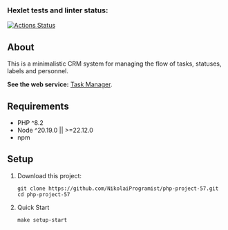 ### Hexlet tests and linter status:
[![Actions Status](https://github.com/aabelyaev/php-project-57/actions/workflows/hexlet-check.yml/badge.svg)](https://github.com/aabelyaev/php-project-57/actions)


## About

This is a minimalistic CRM system for managing the flow of tasks, statuses, labels and personnel.

**See the web service:** [Task Manager](https://php-project-57-8905.onrender.com).

## Requirements

* PHP ^8.2
* Node ^20.19.0 || >=22.12.0
* npm

## Setup

1. Download this project:

    ```shell
    git clone https://github.com/NikolaiProgramist/php-project-57.git
    cd php-project-57

2. Quick Start

    ```shell
    make setup-start
    ```

